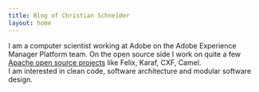 ```yaml
---
title: Blog of Christian Schneider
layout: home
---
```


I am a computer scientist working at Adobe on the Adobe Experience Manager Platform team.
On the open source side I work on quite a few [Apache open source projects](http://people.apache.org/phonebook.html?uid=cschneider) like Felix, Karaf, CXF, Camel.  
I am interested in clean code, software architecture and modular software design.
